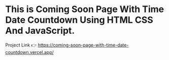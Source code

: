 # This is Coming Soon Page With Time Date Countdown Using HTML CSS And JavaScript.

Project Link 👉 https://coming-soon-page-with-time-date-countdown.vercel.app/